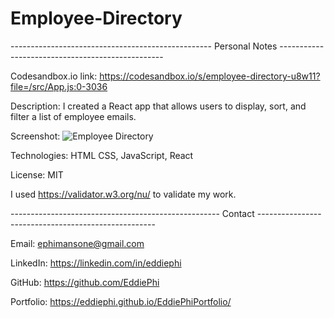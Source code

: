 # Employee-Directory


-------------------------------------------------- Personal Notes -------------------------------------------------

Codesandbox.io link: https://codesandbox.io/s/employee-directory-u8w11?file=/src/App.js:0-3036

Description:
I created a React app that allows users to display, sort, and filter a list of employee emails.

Screenshot:
![Employee Directory]()

Technologies: HTML CSS, JavaScript, React

License: MIT

I used https://validator.w3.org/nu/ to validate my work.

---------------------------------------------------- Contact ----------------------------------------------------

Email: ephimansone@gmail.com 

LinkedIn: https://linkedin.com/in/eddiephi

GitHub: https://github.com/EddiePhi

Portfolio: https://eddiephi.github.io/EddiePhiPortfolio/
